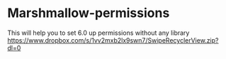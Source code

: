 # Marshmallow-permissions
This will help you to set 6.0 up permissions without any library
https://www.dropbox.com/s/1vv2mxb2lx9swn7/SwipeRecyclerView.zip?dl=0

